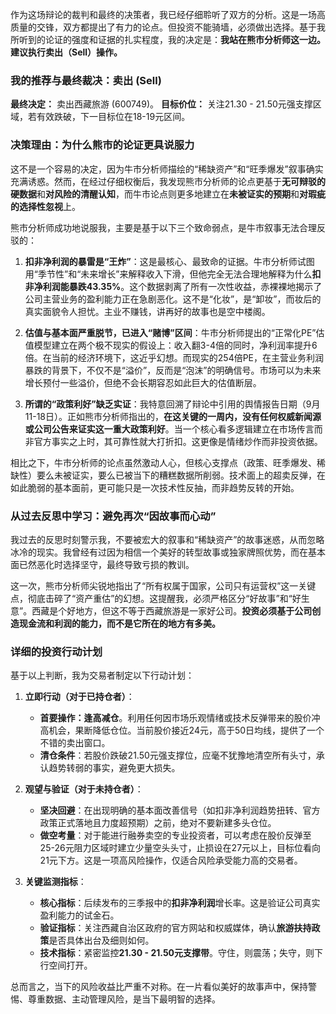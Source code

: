 作为这场辩论的裁判和最终的决策者，我已经仔细聆听了双方的分析。这是一场高质量的交锋，双方都提出了有力的论点。但投资不能骑墙，必须做出选择。基于我所听到的论证的强度和证据的扎实程度，我的决定是：**我站在熊市分析师这一边。建议执行卖出（Sell）操作。**

### 我的推荐与最终裁决：卖出 (Sell)

**最终决定：** 卖出西藏旅游 (600749)。
**目标价位：** 关注21.30 - 21.50元强支撑区域，若有效跌破，下一目标位在18-19元区间。

### 决策理由：为什么熊市的论证更具说服力

这不是一个容易的决定，因为牛市分析师描绘的“稀缺资产”和“旺季爆发”叙事确实充满诱惑。然而，在经过仔细权衡后，我发现熊市分析师的论点更基于**无可辩驳的硬数据**和**对风险的清醒认知**，而牛市论点则更多地建立在**未被证实的预期**和**对瑕疵的选择性忽视**上。

熊市分析师成功地说服我，主要是基于以下三个致命弱点，是牛市叙事无法合理反驳的：

1.  **扣非净利润的暴雷是“王炸”**：这是最核心、最致命的证据。牛市分析师试图用“季节性”和“未来增长”来解释收入下滑，但他完全无法合理地解释为什么**扣非净利润能暴跌43.35%**。这个数据剥离了所有一次性收益，赤裸裸地揭示了公司主营业务的盈利能力正在急剧恶化。这不是“化妆”，是“卸妆”，而妆后的真实面貌令人担忧。主业不赚钱，讲再好的故事也是空中楼阁。

2.  **估值与基本面严重脱节，已进入“赌博”区间**：牛市分析师提出的“正常化PE”估值模型建立在两个极不现实的假设上：收入翻3-4倍的同时，净利润率提升6倍。在当前的经济环境下，这近乎幻想。而现实的254倍PE，在主营业务利润暴跌的背景下，不仅不是“溢价”，反而是“泡沫”的明确信号。市场可以为未来增长预付一些溢价，但绝不会长期容忍如此巨大的估值断层。

3.  **所谓的“政策利好”缺乏实证**：我特意回溯了辩论中引用的舆情报告日期（9月11-18日）。正如熊市分析师指出的，**在这关键的一周内，没有任何权威新闻源或公司公告来证实这一重大政策利好**。当一个核心看多逻辑建立在市场传言而非官方事实之上时，其可靠性就大打折扣。这更像是情绪炒作而非投资依据。

相比之下，牛市分析师的论点虽然激动人心，但核心支撑点（政策、旺季爆发、稀缺性）要么未被证实，要么已被当下的糟糕数据所削弱。技术面上的超卖反弹，在如此脆弱的基本面前，更可能只是一次技术性反抽，而非趋势反转的开始。

### 从过去反思中学习：避免再次“因故事而心动”

我过去的反思时刻警示我，不要被宏大的叙事和“稀缺资产”的故事迷惑，从而忽略冰冷的现实。我曾经有过因为相信一个美好的转型故事或独家牌照优势，而在基本面已然恶化时选择坚守，最终导致亏损的教训。

这一次，熊市分析师尖锐地指出了“所有权属于国家，公司只有运营权”这一关键点，彻底击碎了“资产重估”的幻想。这提醒我，必须严格区分“好故事”和“好生意”。西藏是个好地方，但这不等于西藏旅游是一家好公司。**投资必须基于公司创造现金流和利润的能力，而不是它所在的地方有多美。**

### 详细的投资行动计划

基于以上判断，我为交易者制定以下行动计划：

1.  **立即行动（对于已持仓者）**：
    *   **首要操作：逢高减仓**。利用任何因市场乐观情绪或技术反弹带来的股价冲高机会，果断降低仓位。当前股价接近24元，高于50日均线，提供了一个不错的卖出窗口。
    *   **清仓条件**：若股价跌破21.50元强支撑位，应毫不犹豫地清空所有头寸，承认趋势转弱的事实，避免更大损失。

2.  **观望与验证（对于未持仓者）**：
    *   **坚决回避**：在出现明确的基本面改善信号（如扣非净利润趋势扭转、官方政策正式落地且力度超预期）之前，绝对不要新建多头仓位。
    *   **做空考量**：对于能进行融券卖空的专业投资者，可以考虑在股价反弹至25-26元阻力区域时建立少量空头头寸，止损设在27元以上，目标位看向21元下方。这是一项高风险操作，仅适合风险承受能力高的交易者。

3.  **关键监测指标**：
    *   **核心指标**：后续发布的三季报中的**扣非净利润**增长率。这是验证公司真实盈利能力的试金石。
    *   **验证指标**：关注西藏自治区政府的官方网站和权威媒体，确认**旅游扶持政策**是否具体出台及细则如何。
    *   **技术指标**：紧密监控**21.30 - 21.50元支撑带**。守住，则震荡；失守，则下行空间打开。

总而言之，当下的风险收益比严重不对称。在一片看似美好的故事声中，保持警惕、尊重数据、主动管理风险，是当下最明智的选择。